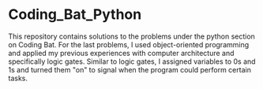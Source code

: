 # Coding_Bat_Python
This repository contains solutions to the problems under the python section on Coding Bat. For the last problems, I used object-oriented programming and applied my previous experiences with computer architecture and specifically logic gates.  Similar to logic gates, I assigned variables to 0s and 1s and turned them "on" to signal when the program could perform certain tasks. 
